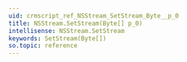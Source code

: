 ```yaml
---
uid: crmscript_ref_NSStream_SetStream_Byte__p_0
title: NSStream.SetStream(Byte[] p_0)
intellisense: NSStream.SetStream
keywords: SetStream(Byte[])
so.topic: reference
---
```





